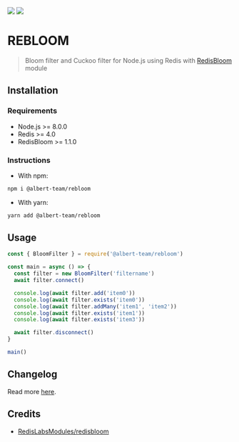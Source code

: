 [![](https://img.shields.io/github/license/albert-team/rebloom.svg?style=flat-square)](https://github.com/albert-team/rebloom)
[![](https://img.shields.io/npm/v/@albert-team/rebloom/latest.svg?style=flat-square)](https://www.npmjs.com/package/@albert-team/rebloom)

# REBLOOM

> Bloom filter and Cuckoo filter for Node.js using Redis with [RedisBloom](https://github.com/RedisLabsModules/redisbloom) module

## Installation

### Requirements

- Node.js >= 8.0.0
- Redis >= 4.0
- RedisBloom >= 1.1.0

### Instructions

- With npm:

```bash
npm i @albert-team/rebloom
```

- With yarn:

```bash
yarn add @albert-team/rebloom
```

## Usage

```js
const { BloomFilter } = require('@albert-team/rebloom')

const main = async () => {
  const filter = new BloomFilter('filtername')
  await filter.connect()

  console.log(await filter.add('item0'))
  console.log(await filter.exists('item0'))
  console.log(await filter.addMany('item1', 'item2'))
  console.log(await filter.exists('item1'))
  console.log(await filter.exists('item3'))

  await filter.disconnect()
}

main()
```

## Changelog

Read more [here](https://github.com/albert-team/rebloom/blob/master/CHANGELOG.md).

## Credits

- [RedisLabsModules/redisbloom](https://github.com/RedisLabsModules/redisbloom)
